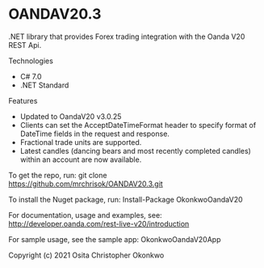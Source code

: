 ﻿# OANDAV20.3

.NET library that provides Forex trading integration with the Oanda V20 REST Api.

Technologies
- C# 7.0
- .NET Standard

Features
- Updated to OandaV20 v3.0.25
- Clients can set the AcceptDateTimeFormat header to specify format of DateTime fields in the request and response.
- Fractional trade units are supported.
- Latest candles (dancing bears and most recently completed candles) within an account are now available.

To get the repo, run: git clone https://github.com/mrchrisok/OANDAV20.3.git

To install the Nuget package, run: Install-Package OkonkwoOandaV20

For documentation, usage and examples, see: http://developer.oanda.com/rest-live-v20/introduction

For sample usage, see the sample app: OkonkwoOandaV20App

Copyright (c) 2021 Osita Christopher Okonkwo
